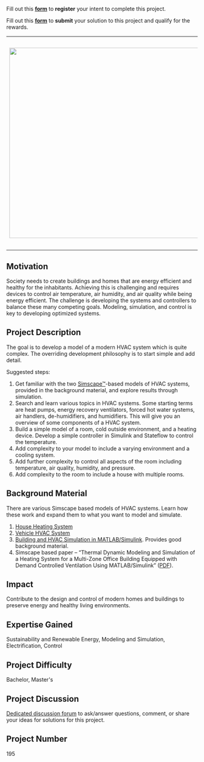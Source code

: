 Fill out this <strong>[form](https://www.mathworks.com/academia/student-challenge/mathworks-excellence-in-innovation-signup.html?tfa_1=Control,%20Modeling,%20Design,%20and%20Simulation%20of%20Modern%20HVAC%20Systems&tfa_2=195)</strong> to **register** your intent to complete this project.

Fill out this <strong>[form](https://www.mathworks.com/academia/student-challenge/mathworks-excellence-in-innovation-submission-form.html?tfa_1=Control,%20Modeling,%20Design,%20and%20Simulation%20of%20Modern%20HVAC%20Systems&tfa_2=195)</strong> to **submit** your solution to this project and qualify for the rewards.

<table>
<td><img src="https://gist.githubusercontent.com/robertogl/e0115dc303472a9cfd52bbbc8edb7665/raw/HVAC.jpg"  width=500 /></td>
<td><p><h1>Control, Modeling, Design, and Simulation of Modern HVAC Systems</h1></p>
<p> Model a modern HVAC system and design a controller to improve heating, cooling, ventilation, air quality, pressure, humidity, and energy efficiency.</p>
</table>

## Motivation

Society needs to create buildings and homes that are energy efficient and healthy for the inhabitants. Achieving this is challenging and requires devices to control air temperature, air humidity, and air quality while being energy efficient. The challenge is developing the systems and controllers to balance these many competing goals. Modeling, simulation, and control is key to developing optimized systems. 

## Project Description

The goal is to develop a model of a modern HVAC system which is quite complex. The overriding development philosophy is to start simple and add detail. 

Suggested steps:
1.	Get familiar with the two [Simscape™](https://www.mathworks.com/products/simscape.html)-based models of HVAC systems, provided in the background material, and explore results through simulation.
2.	Search and learn various topics in HVAC systems. Some starting terms are heat pumps, energy recovery ventilators, forced hot water systems, air handlers, de-humidifiers, and humidifiers. This will give you an overview of some components of a HVAC system.
3.	Build a simple model of a room, cold outside environment, and a heating device. Develop a simple controller in Simulink and Stateflow to control the temperature. 
4.	Add complexity to your model to include a varying environment and a cooling system. 
5.	Add further complexity to control all aspects of the room including temperature, air quality, humidity, and pressure.
6.	Add complexity to the room to include a house with multiple rooms.

## Background Material

There are various Simscape based models of HVAC systems. Learn how these work and expand them to what you want to model and simulate.
1.	[House Heating System](https://www.mathworks.com/help/physmod/simscape/ug/house-heating-system.html)
2.	[Vehicle HVAC System](https://www.mathworks.com/help/physmod/simscape/ug/vehicle-hvac-system.html)
3.	[Building and HVAC Simulation in MATLAB/Simulink](https://www.matlabexpo.com/content/dam/mathworks/mathworks-dot-com/images/events/matlabexpo/de/2017/gebaude-und-anlagensimulation-mit-matlab-und-simulink-am-beispiel-des-ffg-projekts-saluh.pdf). Provides good background material. 
4.	Simscape based paper – “Thermal Dynamic Modeling and Simulation of a Heating System for a Multi-Zone Office Building Equipped with Demand Controlled Ventilation Using MATLAB/Simulink” ([PDF](https://networked-embedded.de/es/index.php/staff-details/obermaisser.html?file=files%2Fpublications%2Fpapers%2Frp024_A223.pdf)).

## Impact

Contribute to the design and control of modern homes and buildings to preserve energy and healthy living environments. 

## Expertise Gained 

Sustainability and Renewable Energy, Modeling and Simulation, Electrification, Control


## Project Difficulty

Bachelor, Master's

## Project Discussion

[Dedicated discussion forum](https://github.com/mathworks/MathWorks-Excellence-in-Innovation/discussions/26) to ask/answer questions, comment, or share your ideas for solutions for this project.

## Project Number

195
